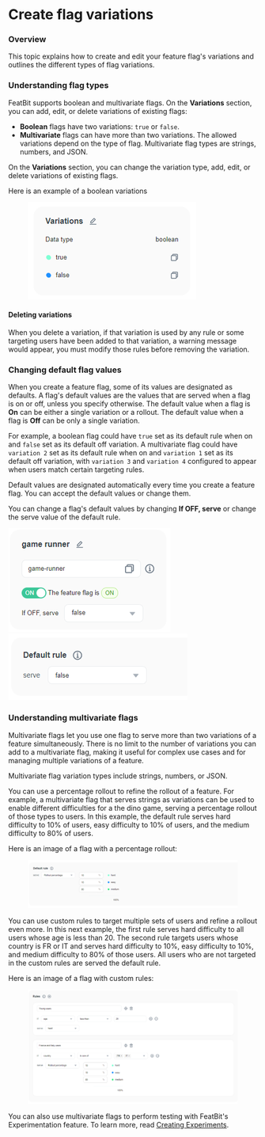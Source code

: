 # Create flag variations

### Overview <a href="#overview" id="overview"></a>

This topic explains how to create and edit your feature flag's variations and outlines the different types of flag variations.

### Understanding flag types <a href="#understanding-flag-types" id="understanding-flag-types"></a>

FeatBit supports boolean and multivariate flags. On the **Variations** section, you can add, edit, or delete variations of existing flags:

* **Boolean** flags have two variations: `true` or `false`.
* **Multivariate** flags can have more than two variations. The allowed variations depend on the type of flag. Multivariate flag types are strings, numbers, and JSON.

On the **Variations** section, you can change the variation type, add, edit, or delete variations of existing flags.

Here is an example of a boolean variations

<figure><img src="../.gitbook/assets/image (150).png" alt=""><figcaption></figcaption></figure>

#### Deleting variations

When you delete a variation, if that variation is used by any rule or some targeting users have been added to that variation, a warning message would appear, you must modify those rules before removing the variation.

### Changing default flag values <a href="#changing-default-flag-values" id="changing-default-flag-values"></a>

When you create a feature flag, some of its values are designated as defaults. A flag's default values are the values that are served when a flag is on or off, unless you specify otherwise. The default value when a flag is **On** can be either a single variation or a rollout. The default value when a flag is **Off** can be only a single variation.

For example, a boolean flag could have `true` set as its default rule when on and `false` set as its default off variation. A multivariate flag could have `variation 2` set as its default rule when on and `variation 1` set as its default off variation, with `variation 3` and `variation 4` configured to appear when users match certain targeting rules.

Default values are designated automatically every time you create a feature flag. You can accept the default values or change them.

You can change a flag's default values by changing **If OFF, serve** or change the serve value of the default rule.

![](<../.gitbook/assets/image (7).png>)![](<../.gitbook/assets/image (189).png>)

### Understanding multivariate flags <a href="#understanding-multivariate-flags" id="understanding-multivariate-flags"></a>

Multivariate flags let you use one flag to serve more than two variations of a feature simultaneously. There is no limit to the number of variations you can add to a multivariate flag, making it useful for complex use cases and for managing multiple variations of a feature.

Multivariate flag variation types include strings, numbers, or JSON.

You can use a percentage rollout to refine the rollout of a feature. For example, a multivariate flag that serves strings as variations can be used to enable different difficulties for a the dino game, serving a percentage rollout of those types to users. In this example, the default rule serves hard difficulty to 10% of users, easy difficulty to 10% of users, and the medium difficulty to 80% of users.

Here is an image of a flag with a percentage rollout:

<figure><img src="../.gitbook/assets/image (69).png" alt=""><figcaption></figcaption></figure>

You can use custom rules to target multiple sets of users and refine a rollout even more. In this next example, the first rule serves hard difficulty to all users whose age is less than 20. The second rule targets users whose country is FR or IT and serves hard difficulty to 10%, easy difficulty to 10%, and medium difficulty to 80% of those users. All users who are not targeted in the custom rules are served the default rule.

Here is an image of a flag with custom rules:

<figure><img src="../.gitbook/assets/image (246).png" alt=""><figcaption></figcaption></figure>

You can also use multivariate flags to perform testing with FeatBit's Experimentation feature. To learn more, read [Creating Experiments](../experimentation/creating-experiments.md).

